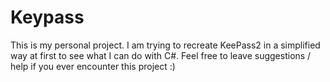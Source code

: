# Keypass

This is my personal project. I am trying to recreate KeePass2 in a simplified way at first to see what I can do with C#. Feel free to leave suggestions / help if you ever encounter this project :)
